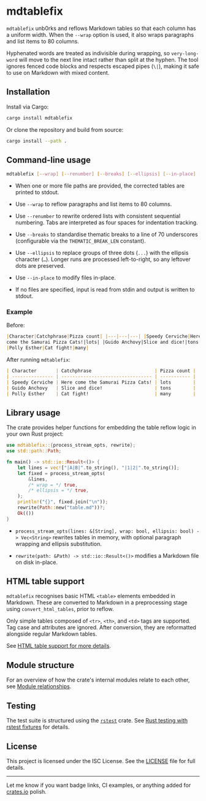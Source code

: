 # mdtablefix

`mdtablefix` unb0rks and reflows Markdown tables so that each column has a uniform width. When the `--wrap` option is used, it also wraps paragraphs and list items to 80 columns.

Hyphenated words are treated as indivisible during wrapping, so `very-long-word` will move to the next line intact rather than split at the hyphen. The tool ignores fenced code blocks and respects escaped pipes (`\|`), making it safe to use on Markdown with mixed content.

## Installation

Install via Cargo:

```bash
cargo install mdtablefix
```

Or clone the repository and build from source:

```bash
cargo install --path .
```

## Command-line usage

```bash
mdtablefix [--wrap] [--renumber] [--breaks] [--ellipsis] [--in-place] [FILE...]
```

- When one or more file paths are provided, the corrected tables are printed to stdout.

- Use `--wrap` to reflow paragraphs and list items to 80 columns.

- Use `--renumber` to rewrite ordered lists with consistent sequential numbering. Tabs are interpreted as four spaces for indentation tracking.

- Use `--breaks` to standardise thematic breaks to a line of 70 underscores (configurable via the `THEMATIC_BREAK_LEN` constant).

- Use `--ellipsis` to replace groups of three dots (`...`) with the ellipsis character (`…`). Longer runs are processed left-to-right, so any leftover dots are preserved.

- Use `--in-place` to modify files in-place.

- If no files are specified, input is read from stdin and output is written to stdout.

### Example

Before:

```markdown
|Character|Catchphrase|Pizza count| |---|---|---| |Speedy Cerviche|Here
come the Samurai Pizza Cats!|lots| |Guido Anchovy|Slice and dice!|tons|
|Polly Esther|Cat fight!|many|
```

After running `mdtablefix`:

```markdown
| Character       | Catchphrase                       | Pizza count |
| --------------- | --------------------------------- | ----------- |
| Speedy Cerviche | Here come the Samurai Pizza Cats! | lots        |
| Guido Anchovy   | Slice and dice!                   | tons        |
| Polly Esther    | Cat fight!                        | many        |
```

## Library usage

The crate provides helper functions for embedding the table reflow logic in your own Rust project:

```rust
use mdtablefix::{process_stream_opts, rewrite};
use std::path::Path;

fn main() -> std::io::Result<()> {
    let lines = vec!["|A|B|".to_string(), "|1|2|".to_string()];
    let fixed = process_stream_opts(
        &lines,
        /* wrap = */ true,
        /* ellipsis = */ true,
    );
    println!("{}", fixed.join("\n"));
    rewrite(Path::new("table.md"))?;
    Ok(())
}
```

- `process_stream_opts(lines: &[String], wrap: bool, ellipsis: bool) -> Vec<String>` rewrites tables in memory, with optional paragraph wrapping and ellipsis substitution.

- `rewrite(path: &Path) -> std::io::Result<()>` modifies a Markdown file on disk in-place.

## HTML table support

`mdtablefix` recognises basic HTML `<table>` elements embedded in Markdown. These are converted to Markdown in a preprocessing stage using `convert_html_tables`, prior to reflow.

Only simple tables composed of `<tr>`, `<th>`, and `<td>` tags are supported. Tag case and attributes are ignored. After conversion, they are reformatted alongside regular Markdown tables.

See [HTML table support for more details](docs/html-table-support.md).

## Module structure

For an overview of how the crate's internal modules relate to each other, see [Module relationships](docs/module-relationships.md).

## Testing

The test suite is structured using the [`rstest`](https://crates.io/crates/rstest) crate. See [Rust testing with rstest fixtures](docs/rust-testing-with-rstest-fixtures.md) for details.

## License

This project is licensed under the ISC License. See the [LICENSE](LICENSE) file for full details.

---

Let me know if you want badge links, CI examples, or anything added for [crates.io](http://crates.io) polish.
